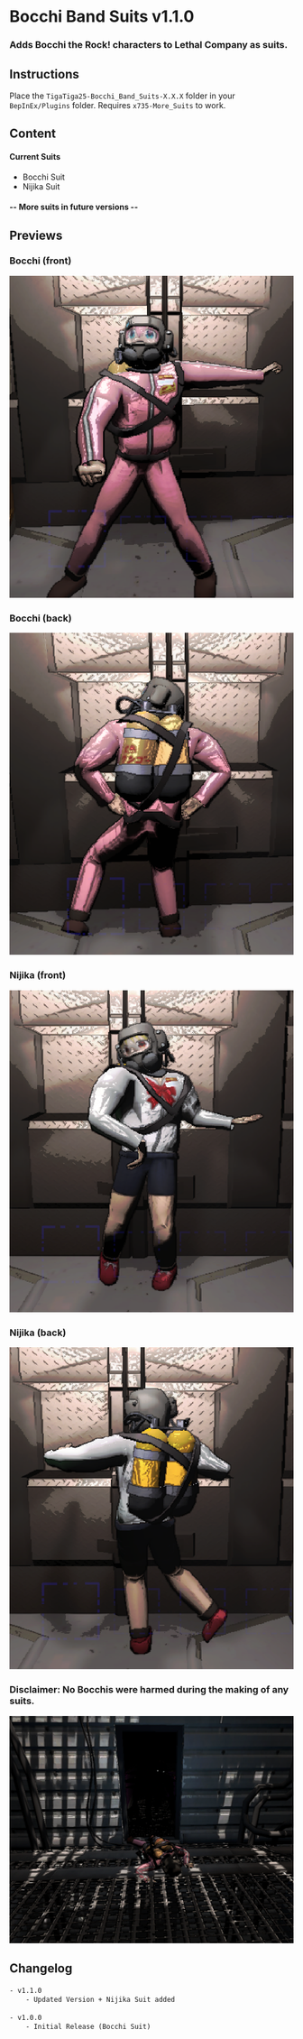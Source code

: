 # Bocchi Band Suits v1.1.0
### Adds Bocchi the Rock! characters to Lethal Company as suits.

## Instructions
Place the ```TigaTiga25-Bocchi_Band_Suits-X.X.X``` folder in your ```BepInEx/Plugins``` folder.
Requires ```x735-More_Suits``` to work.

## Content
#### Current Suits 
- Bocchi Suit
- Nijika Suit

#### -- More suits in future versions --


## Previews
### Bocchi (front)
![Bocchi Front](https://raw.githubusercontent.com/TigaTiga25/Lethal-Bocchi-Band-Suits/main/preview/bocchi-front.png)

### Bocchi (back)
![Bocchi Back](https://raw.githubusercontent.com/TigaTiga25/Lethal-Bocchi-Band-Suits/main/preview/bocchi-back.png)

### Nijika (front)
![Nijika Front](https://raw.githubusercontent.com/TigaTiga25/Lethal-Bocchi-Band-Suits/main/preview/nijika-front.png)

### Nijika (back)
![Nijika Back](https://raw.githubusercontent.com/TigaTiga25/Lethal-Bocchi-Band-Suits/main/preview/nijika-back.png)

### Disclaimer: No Bocchis were harmed during the making of any suits.
![Boccher Bracken](https://raw.githubusercontent.com/TigaTiga25/Lethal-Bocchi-Band-Suits/main/preview/bracken-boccher.png)

## Changelog
```
- v1.1.0
	- Updated Version + Nijika Suit added

- v1.0.0
	- Initial Release (Bocchi Suit)
```
